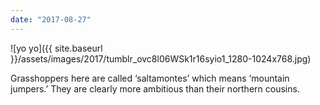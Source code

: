 ```yaml
---
date: "2017-08-27"
---
```


![yo yo]({{ site.baseurl }}/assets/images/2017/tumblr_ovc8l06WSk1r16syio1_1280-1024x768.jpg)

Grasshoppers here are called ‘saltamontes’ which means ‘mountain jumpers.’ They are clearly more ambitious than their northern cousins.
